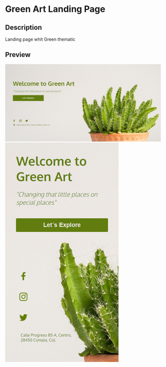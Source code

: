 # Green Art Landing Page
## Description
Landing page whit Green thematic

## Preview
![Green Art Landing Page](./images/Preview.PNG)
![Green Art Landing Page](./images/PreviewMobile.PNG)
